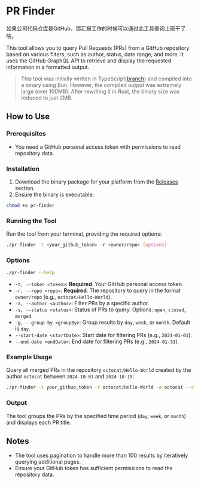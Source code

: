# PR Finder

如果公司代码仓库是GitHub，那汇报工作的时候可以通过此工具查询上班干了啥。

This tool allows you to query Pull Requests (PRs) from a GitHub repository based on various filters, such as author, status, date range, and more. It uses the GitHub GraphQL API to retrieve and display the requested information in a formatted output.

> This tool was initially written in TypeScript([branch](https://github.com/zhangyu1818/pr-finder/tree/typescript)) and compiled into a binary using Bun. However, the compiled output was extremely large (over 100MB). After rewriting it in Rust, the binary size was reduced to just 2MB.

## How to Use

### Prerequisites

- You need a GitHub personal access token with permissions to read repository data.

### Installation

1. Download the binary package for your platform from the [Releases](https://github.com/zhangyu1818/pr-finder/releases) section.
2. Ensure the binary is executable:

```bash
chmod +x pr-finder
```

### Running the Tool

Run the tool from your terminal, providing the required options:

```bash
./pr-finder -t <your_github_token> -r <owner/repo> [options]
```

### Options

```bash
./pr-finder --help
```

- `-t, --token <token>`: **Required**. Your GitHub personal access token.
- `-r, --repo <repo>`: **Required**. The repository to query in the format `owner/repo` (e.g., `octocat/Hello-World`).
- `-a, --author <author>`: Filter PRs by a specific author.
- `-s, --status <status>`: Status of PRs to query. Options: `open`, `closed`, `merged`.
- `-g, --group-by <groupBy>`: Group results by `day`, `week`, or `month`. Default is `day`.
- `--start-date <startDate>`: Start date for filtering PRs (e.g., `2024-01-01`).
- `--end-date <endDate>`: End date for filtering PRs (e.g., `2024-01-31`).

### Example Usage

Query all merged PRs in the repository `octocat/Hello-World` created by the author `octocat` between `2024-10-01` and `2024-10-15`:

```bash
./pr-finder -t your_github_token -r octocat/Hello-World -a octocat --start-date 2024-10-01 --end-date 2024-10-15 -s merged
```

### Output

The tool groups the PRs by the specified time period (`day`, `week`, or `month`) and displays each PR title.

## Notes

- The tool uses pagination to handle more than 100 results by iteratively querying additional pages.
- Ensure your GitHub token has sufficient permissions to read the repository data.
